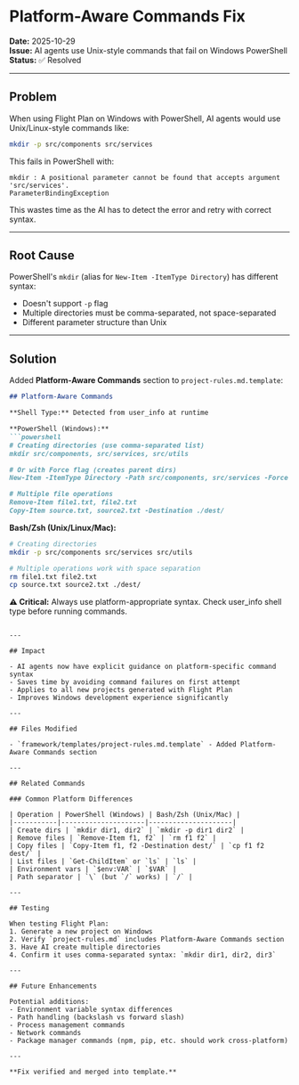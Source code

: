 # Platform-Aware Commands Fix

**Date:** 2025-10-29  
**Issue:** AI agents use Unix-style commands that fail on Windows PowerShell  
**Status:** ✅ Resolved

---

## Problem

When using Flight Plan on Windows with PowerShell, AI agents would use Unix/Linux-style commands like:

```bash
mkdir -p src/components src/services
```

This fails in PowerShell with:
```
mkdir : A positional parameter cannot be found that accepts argument 'src/services'.
ParameterBindingException
```

This wastes time as the AI has to detect the error and retry with correct syntax.

---

## Root Cause

PowerShell's `mkdir` (alias for `New-Item -ItemType Directory`) has different syntax:
- Doesn't support `-p` flag
- Multiple directories must be comma-separated, not space-separated
- Different parameter structure than Unix

---

## Solution

Added **Platform-Aware Commands** section to `project-rules.md.template`:

```markdown
## Platform-Aware Commands

**Shell Type:** Detected from user_info at runtime

**PowerShell (Windows):**
```powershell
# Creating directories (use comma-separated list)
mkdir src/components, src/services, src/utils

# Or with Force flag (creates parent dirs)
New-Item -ItemType Directory -Path src/components, src/services -Force

# Multiple file operations
Remove-Item file1.txt, file2.txt
Copy-Item source.txt, source2.txt -Destination ./dest/
```

**Bash/Zsh (Unix/Linux/Mac):**
```bash
# Creating directories
mkdir -p src/components src/services src/utils

# Multiple operations work with space separation
rm file1.txt file2.txt
cp source.txt source2.txt ./dest/
```

**⚠️ Critical:** Always use platform-appropriate syntax. Check user_info shell type before running commands.
```

---

## Impact

- AI agents now have explicit guidance on platform-specific command syntax
- Saves time by avoiding command failures on first attempt
- Applies to all new projects generated with Flight Plan
- Improves Windows development experience significantly

---

## Files Modified

- `framework/templates/project-rules.md.template` - Added Platform-Aware Commands section

---

## Related Commands

### Common Platform Differences

| Operation | PowerShell (Windows) | Bash/Zsh (Unix/Mac) |
|-----------|---------------------|---------------------|
| Create dirs | `mkdir dir1, dir2` | `mkdir -p dir1 dir2` |
| Remove files | `Remove-Item f1, f2` | `rm f1 f2` |
| Copy files | `Copy-Item f1, f2 -Destination dest/` | `cp f1 f2 dest/` |
| List files | `Get-ChildItem` or `ls` | `ls` |
| Environment vars | `$env:VAR` | `$VAR` |
| Path separator | `\` (but `/` works) | `/` |

---

## Testing

When testing Flight Plan:
1. Generate a new project on Windows
2. Verify `project-rules.md` includes Platform-Aware Commands section
3. Have AI create multiple directories
4. Confirm it uses comma-separated syntax: `mkdir dir1, dir2, dir3`

---

## Future Enhancements

Potential additions:
- Environment variable syntax differences
- Path handling (backslash vs forward slash)
- Process management commands
- Network commands
- Package manager commands (npm, pip, etc. should work cross-platform)

---

**Fix verified and merged into template.**

